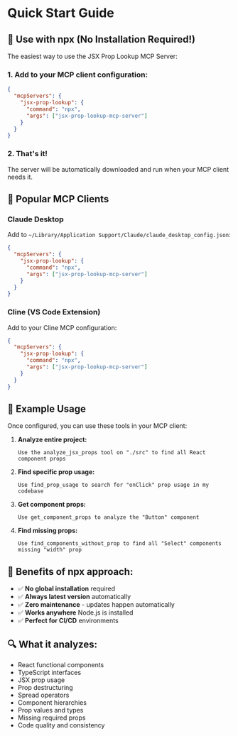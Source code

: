 # Quick Start Guide

## 🚀 Use with npx (No Installation Required!)

The easiest way to use the JSX Prop Lookup MCP Server:

### 1. Add to your MCP client configuration:

```json
{
  "mcpServers": {
    "jsx-prop-lookup": {
      "command": "npx",
      "args": ["jsx-prop-lookup-mcp-server"]
    }
  }
}
```

### 2. That's it! 

The server will be automatically downloaded and run when your MCP client needs it.

## 🔧 Popular MCP Clients

### Claude Desktop
Add to `~/Library/Application Support/Claude/claude_desktop_config.json`:

```json
{
  "mcpServers": {
    "jsx-prop-lookup": {
      "command": "npx",
      "args": ["jsx-prop-lookup-mcp-server"]
    }
  }
}
```

### Cline (VS Code Extension)
Add to your Cline MCP configuration:

```json
{
  "mcpServers": {
    "jsx-prop-lookup": {
      "command": "npx",
      "args": ["jsx-prop-lookup-mcp-server"]
    }
  }
}
```

## 📝 Example Usage

Once configured, you can use these tools in your MCP client:

1. **Analyze entire project:**
   ```
   Use the analyze_jsx_props tool on "./src" to find all React component props
   ```

2. **Find specific prop usage:**
   ```
   Use find_prop_usage to search for "onClick" prop usage in my codebase
   ```

3. **Get component props:**
   ```
   Use get_component_props to analyze the "Button" component
   ```

4. **Find missing props:**
   ```
   Use find_components_without_prop to find all "Select" components missing "width" prop
   ```

## 🎯 Benefits of npx approach:

- ✅ **No global installation** required
- ✅ **Always latest version** automatically
- ✅ **Zero maintenance** - updates happen automatically
- ✅ **Works anywhere** Node.js is installed
- ✅ **Perfect for CI/CD** environments

## 🔍 What it analyzes:

- React functional components
- TypeScript interfaces  
- JSX prop usage
- Prop destructuring
- Spread operators
- Component hierarchies
- Prop values and types
- Missing required props
- Code quality and consistency